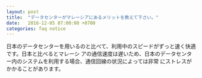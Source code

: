 ```yaml
---
layout: post
title:  "データセンターがマレーシアにあるメリットを教えて下さい。"
date:   2016-12-05 07:00:00 +0700
categories: faq notice
---
```

日本のデータセンターを用いるのと比べて、利用中のスピードがずっと速く快適です。日本と比べるとマレーシ アの通信速度は遅いため、日本のデータセンター内のシステムを利用する場合、通信回線の状況によっては非常 にストレスがかかることがあります。